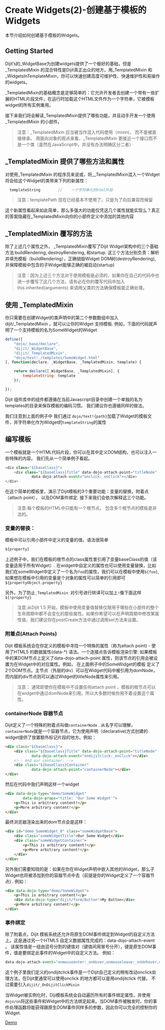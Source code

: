 # Create Widgets(2)-创建基于模板的Widgets

本节介绍如何创建基于模板的Widgets。

## Getting Started

Dijit’s的_WidgetBase为创建widgets提供了一个极好的基础，但是_TemplatedMixin 的混合特性是Dijit真正出众的地方。用_TemplatedMixin 和 _WidgetsInTemplateMixin，你可以快速创建高度可维护性、快速维护性和易操作的widgets。

_TemplatedMixin的基础概念是足够简单的：它允许开发者去创建一个带有一些扩展的HTML片段文件，在运行时加载这个HTML文件作为一个字符串，它被模板widget的所有实例重用。

接下来我们将会解读_TemplatedMixin提供了哪些功能，并且动手开发一个使用_TemplatedMixin 的小部件。 

> 注意：_TemplatedMixin 应当被当作混入代码使用（mixin)， 而不是被直接继承。 用面向对象的观点来看，_TemplatedMixin 更接近一个接口而不是一个类（虽然在JavaScript中，并没有办法明确区分二者）

## _TemplatedMixin 提供了哪些方法和属性

对使用_TemplatedMixin 的程序员来说或，将__TemplatedMixin混入一个Widget将会给这个Widget的类带来下列的新属性：

```javascript
  templateString        //    一个字符串化的html片段
```
> 注意：templatePath 现在已经基本不使用了，只是为了向后兼容而保留

这个新属性看起来如此简单，那么多强大的功能仅凭这几个属性就能实现么？真正的答案隐藏在_TemplatedMixin向你的小部件定义中添加的其他内容

## _TemplatedMixin 覆写的方法

除了上述几个属性之外， _TemplatedMixin覆写了Dijit Widget架构中的三个基础方法:buildRendering, destroyRendering, 和startup. 这三个方法分别负责：解析并填充模板（buildRendering），正确销毁Widget DOM树(destroyRendering), 并保障模板中包含的子Widget能够正确的被启动(startup)

> 注意：因为上述三个方法对于使用模板是必须的，如果你在自己的代码中也进一步覆写了这几个方法，请务必在你的覆写代码中加入this.inherited(arguments) 来调用父类的方法确保模板能正确处理。 

## 使用 _TemplatedMixin

你只需要在创建Widget的类声明中的第二个参数数组中加入 dijit/_TemplatedMixin ，就可以让你的Widget 支持模板. 例如，下面的代码就声明了一个支持模板的名为SomeWidget的Widget

```javascript
define([
    "dojo/_base/declare",
    "dijit/_WidgetBase",
    "dijit/_TemplatedMixin",
    "dojo/text!./templates/SomeWidget.html"
], function(declare, _WidgetBase, _TemplatedMixin, template) {

    return declare([_WidgetBase, _TemplatedMixin], {
        templateString: template
    });

});
```

Dijit 组件库中的组件都遵循在当前Javascript目录中创建一个单独的名为templates的目录来保存模板的编码习惯。 我们建议你也遵循同样的做法。 

我们注意到上面的例子中 我们通过 `dojo/text!{path}`加载了Widget的模板文件，并字符串化作为Widget的`templateString`的属性

## 编写模板

一个模板就是一个HTML代码片段，你可以在其中定义DOM结构，也可以注入一些特殊的内容。 我们先从一个简单例子看起。 

```javascript
<div class="${baseClass}">
    <div class="${baseClass}Title" data-dojo-attach-point="titleNode"
            data-dojo-attach-event="onclick:_onClick"></div>
</div>
```

在这个简单的模板里，演示了Dijit模板的3个重要功能：变量的替换，附着点（attach point）， 以及DOM事件绑定.  接下来我们会依次解释这三个功能。

> 注意:每个模板的HTML中只能有一个根节点。 包含多个根节点的模板是非法的。

### 变量的替换：

模板中可以引用小部件中定义的变量的值。语法很简单

```javascript
${property}
```
上述例子中，我们在模板的根节点的class属性里引用了变量baseClass的值（该变量适用于所有Widget）. 在widget中自定义的属性也可以使用变量替换，比如我们在someWidget中定义了一个名为`foo`的属性，我们可以在模板中使用`${foo}`,如果想在模板中引用的变量是个对象的属性可以简单的引用即可`${propertyObject.property}`

另外，为了防止`_TemplatedMixin `对引号进行转译可以加上`!`像下面这样
`${!property}`

> 注意:从Dijit 1.5 开始，模板中使用变量值替换仅限用于哪些在小部件的整个生命周期中都不会变化的那些属性。如果你希望可以在声明周期中修改某属性值，我们建议你在postCreate方法中通过调用set方法来设置。 

### 附着点(Attach Points)

Dijit 模板系统会在你定义的模板中寻找一个特殊的属性（称为attach point) - 使用了HTML5 的数据属性(data-*) 语法。一个连接点告诉模板渲染引擎: 如果模板中的某DOM节点上定义了data-dojo-attach-point 属性，则该节点的引用会被设置为在Widget中的对应属性。例如， 在上面例子中的SomeWidget的模板 定义了2个DOM节点。主节点（外层的div）可以在Widget代码中被引用为domNode，而内层的div节点则可以通过Widget的titleNode属性来引用。

> 注意： 通常即使你在模板中不设置任何attach point ，模板的根节点可以在widget中通过domNode来引用。所以大多数时候你用不着设置这个属性。

### containerNode 容器节点

Dijit定义了一个特殊的附着点叫做`containerNode` . 从名字可以理解，`containerNode`就是一个容器节点，它为使用声明（declarative)方式创建的widget提供了放置额外标记片段的地方。例如：

```html
<div class="${baseClass}">
    <div class="${baseClass}Title" data-dojo-attach-point="titleNode"
            data-dojo-attach-event="ondijitclick:_onClick"></div>
    <!-- And our container: -->
    <div class="${baseClass}Container"
            data-dojo-attach-point="containerNode"></div>
</div>
```
然后在代码中我们声明这样一个widget

```html
<div data-dojo-type="demo/SomeWidget"
        data-dojo-props="title: 'Our Some Widget'">
    <p>This is arbitrary content!</p>
    <p>More arbitrary content!</p>
</div>
```

最终浏览器渲染出来的dom节点会是这样：
```html
<div id="demo_SomeWidget_0" class="someWidgetBase">
    <div class="someWidgetTitle">Our Some Widget</div>
    <div class="someWidgetContainer">
        <p>This is arbitrary content!</p>
        <p>More arbitrary content!</p>
    </div>
</div>
```
另外我们需要知晓的是：如果在你在Widget声明中嵌入其他的Widget，那么子Widget也将被添加到你的容器节点中去（前提是你的Widget定义了一个容器节点) .  例如：

```html
<div data-dojo-type="demo/SomeWidget">
    <p>This is arbitrary content!</p>
    <div data-dojo-type="dijit/form/Button">My Button</div>
    <p>More arbitrary content!</p>
</div>
```
### 事件绑定

除了附着点，Dijit 模板系统还允许将原生DOM事件绑定到Widget的自定义方法上。这是通过另一个HTML5 自定义数据属性完成的：data-dojo-attach-event 。 该属性值是一组由逗号分割的键值对（键值间用冒号分开），键是原生DOM事件，值是要绑定此事件的Widget中的自定义方法。
例如：

```javascript
data-dojo-attach-event="onmouseenter:_onHover,onmouseleave:_onUnhover,ondijitclick:_onClick"
```

这个例子里我们定义的ondijitclick事件是一个Dijit自己定义的稍有改动onclick处理方法，在Dijit里通常可以使用onclick 的地方都可以是用ondijitclick 代替。 不过需要引入`dijit/_OnDijitClickMixin`

当Widget被实例化时，Diji模板系统会自动遍历所有的事件绑定属性，并使用`dojo/on`将这些事件和Widget中的方法绑定起来。当DOM事件被触发时，你的事件处理函数将能获得跟原生DOM事件同样多的参数，因此你可以完全的控制你的Widget.

[Demo](https://dojotoolkit.org/documentation/tutorials/1.10/templated/demo/templated-demo.html)

